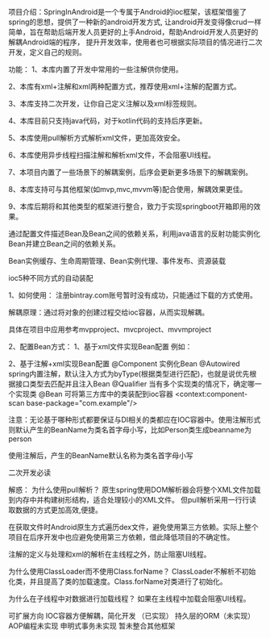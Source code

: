 项目介绍：SpringInAndroid是一个专属于Android的ioc框架，该框架借鉴了spring的思想，提供了一种新的android开发方式,
让android开发变得像crud一样简单，旨在帮助后端开发人员更好的上手Android，帮助Android开发人员更好的解耦Android端的程序，
提升开发效率，使用者也可根据实际项目的情况进行二次开发，定义自己的规则。


功能：
1、本库内置了开发中常用的一些注解供你使用。

2、本库有xml+注解和xml两种配置方式，推荐使用xml+注解的配置方式。

3、本库支持二次开发，让你自己定义注解以及xml标签规则。

4、本库目前只支持java代码，对于kotlin代码的支持后序更新。

5、本库使用pull解析方式解析xml文件，更加高效安全。

6、本库使用异步线程扫描注解和解析xml文件，不会阻塞UI线程。

7、本项目内置了一些场景下的解耦案例，后序会更新更多场景下的解耦案例。

8、本库支持可与其他框架(如mvp,mvc,mvvm等)配合使用，解耦效果更佳。

9、本库后期将和其他类型的框架进行整合，致力于实现springboot开箱即用的效果。



通过配置文件描述Bean及Bean之间的依赖关系，利用java语言的反射功能实例化Bean并建立Bean之间的依赖关系。

Bean实例缓存、生命周期管理、Bean实例代理、事件发布、资源装载

ioc5种不同方式的自动装配


1、如何使用：
注册bintray.com账号暂时没有成功，只能通过下载的方式使用。

解耦原理：通过将对象的创建过程交给ioc容器，从而实现解耦。

具体在项目中应用参考mvpproject、mvcproject、mvvmproject


2、配置Bean方式：
1、基于xml文件实现Bean配置
例如：
<bean id="boy" class="com.example.Boy">
<property name="name" value="example"/>
<property name="id" value="1"/>
</bean>
<bean id="myBean" class="com.example.MyBean">
<property name="name" value="example"/>
<property name="id" value="1"/>
<property name="boyfriend" ref="boy"/>
</bean>

2、基于注解+xml实现Bean配置
@Component 实例化Bean
@Autowired spring内置注解，默认注入方式为byType(根据类型进行匹配)，也就是说优先根据接口类型去匹配并且注入Bean
@Qualifier 当有多个实现类的情况下，确定哪一个实现类
@Bean 可将第三方库中的类装配到ioc容器
<context:component-scan base-package="com.example"/>


注意：无论基于哪种形式都要保证与DI相关的类都应在IOC容器中。使用注解形式则默认产生的BeanName为类名首字母小写，比如Person类生成beanname为person


使用注解后，产生的BeanName默认名称为类名首字母小写


二次开发必读

解惑：
为什么使用pull解析？
原生spring使用DOM解析器会将整个XML文件加载到内存中并构建树形结构，适合处理较小的XML文件。
但pull解析采用一行行读取数据的方式更加高效,便捷。

在获取文件时Android原生方式遍历dex文件，避免使用第三方依赖。实际上整个项目在后序开发中也应避免使用第三方依赖，借此降低项目的不确定性。

注解的定义与处理和xml的解析在主线程之外，防止阻塞UI线程。

为什么使用ClassLoader而不使用Class.forName？
ClassLoader不解析不初始化类，并且提高了类的加载速度。Class.forName对类进行了初始化。

为什么在子线程中对数据进行加载线程？
如果在主线程中加载会阻塞UI线程。



可扩展方向
IOC容器方便解耦，简化开发 （已实现）
持久层的ORM（未实现）
AOP编程未实现
申明式事务未实现
暂未整合其他框架










